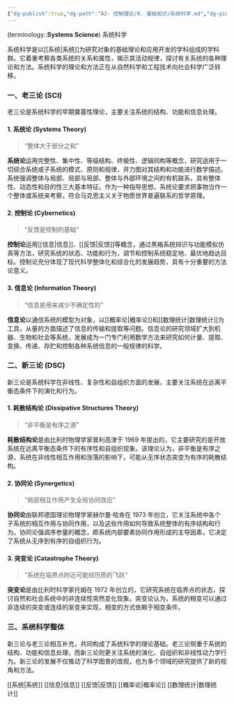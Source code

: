 ```yaml
---
{"dg-publish":true,"dg-path":"A2- 控制理论/0. 基础知识/系统科学.md","dg-pinned":true,"tags":["System","ControlTheory","Philosophy"],"aliases":["Systems Science"],"permalink":"/A2- 控制理论/0. 基础知识/系统科学/","pinned":true,"dgPassFrontmatter":true,"noteIcon":"","created":"2024-05-21T15:20:28.608+08:00","updated":"2025-08-28T21:53:13.734+08:00"}
---
```



(terminology::**Systems Science**) 系统科学

系统科学是以[[系统\|系统]]为研究对象的基础理论和应用开发的学科组成的学科群。它着重考察各类系统的关系和属性，揭示其活动规律，探讨有关系统的各种理论和方法。系统科学的理论和方法正在从自然科学和工程技术向社会科学广泛转移。

### 一、老三论 (SCI)

老三论是系统科学的早期奠基性理论，主要关注系统的结构、功能和信息处理。

#### 1. 系统论 (Systems Theory)

> “整体大于部分之和”

**系统论**运用完整性、集中性、等级结构、终极性、逻辑同构等概念，研究适用于一切综合系统或子系统的模式、原则和规律，并力图对其结构和功能进行数学描述。系统强调整体与局部、局部与局部、整体与外部环境之间的有机联系，具有整体性、动态性和目的性三大基本特征。作为一种指导思想，系统论要求把事物当作一个整体或系统来考察，符合马克思主义关于物质世界普遍联系的哲学原理。

#### 2. 控制论 (Cybernetics)

> “反馈是控制的基础”

**控制论**运用[[信息\|信息]]、[[反馈\|反馈]]等概念，通过黑箱系统辩识与功能模拟仿真等方法，研究系统的状态、功能和行为，调节和控制系统稳定地、最优地趋达目标。控制论充分体现了现代科学整体化和综合化的发展趋势，具有十分重要的方法论意义。

#### 3. 信息论 (Information Theory)

> “信息是用来减少不确定性的”

**信息论**以通信系统的模型为对象，以[[概率论\|概率论]]和[[数理统计\|数理统计]]为工具，从量的方面描述了信息的传输和提取等问题。信息论的研究领域扩大到机器、生物和社会等系统，发展成为一门专门利用数学方法来研究如何计量、提取、变换、传递、存贮和控制各种系统信息的一般规律的科学。

### 二、新三论 (DSC)

新三论是系统科学在非线性、复杂性和自组织方面的发展，主要关注系统在远离平衡态条件下的演化和行为。

#### 1. 耗散结构论 (Dissipative Structures Theory)

> “非平衡是有序之源”

**耗散结构论**是由比利时物理学家普利高津于 1969 年提出的，它主要研究的是开放系统在远离平衡态条件下的有序性和自组织现象。该理论认为，非平衡是有序之源，系统在非线性相互作用和涨落的影响下，可能从无序状态突变为有序的耗散结构。

#### 2. 协同论 (Synergetics)

> “局部相互作用产生全局协同效应”

**协同论**由联邦德国理论物理学家赫尔曼·哈肯在 1973 年创立，它关注系统中各个子系统的相互作用与协同作用，以及这些作用如何导致系统整体的有序结构和行为。协同论强调序参量的概念，即系统内部要素协同作用形成的主导因素，它决定了系统从无序到有序的自组织行为。

#### 3. 突变论 (Catastrophe Theory)

> “系统在临界点附近可能经历质的飞跃”

**突变论**是由比利时科学家托姆在 1972 年创立的，它研究系统在临界点的状态，探讨自然和社会系统中的非连续性突然变化现象。突变论认为，系统的相变可以通过非连续的突变或连续的渐变来实现，相变的方式依赖于相变条件。

### 三、系统科学整体

新三论与老三论相互补充，共同构成了系统科学的理论基础。老三论侧重于系统的结构、功能和信息处理，而新三论则更关注系统的演化、自组织和非线性动力学行为。新三论的发展不仅推动了科学图景的改观，也为多个领域的研究提供了新的视角和方法。

[[系统\|系统]]
[[信息\|信息]]
[[反馈\|反馈]]
[[概率论\|概率论]]
[[数理统计\|数理统计]]